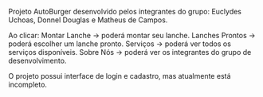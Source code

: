 Projeto AutoBurger desenvolvido pelos integrantes do grupo: Euclydes Uchoas, Donnel Douglas e Matheus de Campos.

Ao clicar:
Montar Lanche -> poderá montar seu lanche.
Lanches Prontos -> poderá escolher um lanche pronto.
Serviços -> poderá ver todos os serviços disponíveis.
Sobre Nós -> poderá ver os integrantes do grupo de desenvolvimento.

O projeto possui interface de login e cadastro, mas atualmente está incompleto.
